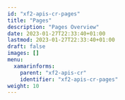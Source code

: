```yaml
---
id: "xf2-apis-cr-pages"
title: "Pages"
description: "Pages Overview"
date: 2023-01-27T22:33:40+01:00
lastmod: 2023-01-27T22:33:40+01:00
draft: false
images: []
menu:
  xamarinforms:
    parent: "xf2-apis-cr"
    identifier: "xf2-apis-cr-pages"
weight: 10
---
```


